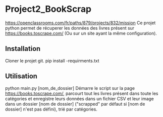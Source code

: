 # Project2_BookScrap
 https://openclassrooms.com/fr/paths/879/projects/832/mission
Ce projet python permet de récuperer les données des livres présent sur https://books.toscrape.com/ (Ou sur un site ayant la même configuration).

## Installation
Cloner le projet git.
pip install -requirments.txt

## Utilisation
python main.py [nom_de_dossier]
Démarre le script sur la page https://books.toscrape.com/, parcourt tout les livres présent dans toute les catégories et enregistre leurs données dans un fichier CSV et leur image dans un dossier [nom de dossier] ("scrapped" par défaut si [nom de dossier] n'est pas défini), trié par catégories.